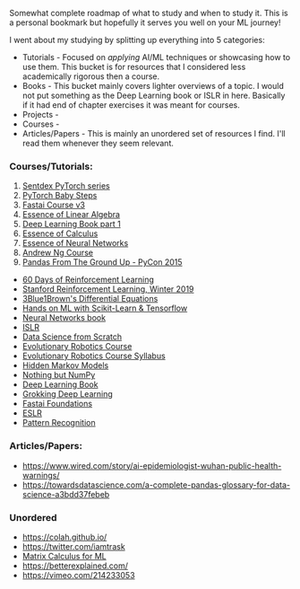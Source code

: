 Somewhat complete roadmap of what to study and when to study it. This is a personal bookmark but hopefully it serves you well on your ML journey!

I went about my studying by splitting up everything into 5 categories:
* Tutorials - Focused on *applying* AI/ML techniques or showcasing how to use them. This bucket is for resources that I considered less academically rigorous then a course.  
* Books - This bucket mainly covers lighter overviews of a topic. I would not put something as the Deep Learning book or ISLR in here. Basically if it had end of chapter exercises it was meant for courses. 
* Projects - 
* Courses - 
* Articles/Papers - This is mainly an unordered set of resources I find. I'll read them whenever they seem relevant. 



### Courses/Tutorials:
1. [Sentdex PyTorch series]()
2. [PyTorch Baby Steps](https://lelon.io/blog/2018/02/08/pytorch-with-baby-steps)
3. [Fastai Course v3]()
4. [Essence of Linear Algebra](https://www.youtube.com/watch?v=fNk_zzaMoSs&list=PLZHQObOWTQDPD3MizzM2xVFitgF8hE_ab)
5. [Deep Learning Book part 1](http://neuralnetworksanddeeplearning.com/index.html)
6. [Essence of Calculus](https://www.youtube.com/watch?v=WUvTyaaNkzM&list=PLZHQObOWTQDMsr9K-rj53DwVRMYO3t5Yr)
7. [Essence of Neural Networks](https://www.youtube.com/watch?v=aircAruvnKk&list=PLZHQObOWTQDNU6R1_67000Dx_ZCJB-3pi)
8. [Andrew Ng Course](https://www.coursera.org/learn/machine-learning)
9. [Pandas From The Ground Up - PyCon 2015](https://youtu.be/5JnMutdy6Fw)


* [60 Days of Reinforcement Learning](https://github.com/andri27-ts/Reinforcement-Learning)
* [Stanford Reinforcement Learning, Winter 2019](http://web.stanford.edu/class/cs234/CS234Win2019/index.html)
* [3Blue1Brown's Differential Equations](https://www.youtube.com/watch?v=p_di4Zn4wz4&list=PLZHQObOWTQDNPOjrT6KVlfJuKtYTftqH6)
* [Hands on ML with Scikit-Learn & Tensorflow]()
* [Neural Networks book](http://neuralnetworksanddeeplearning.com/index.html)
* [ISLR](https://www.dataschool.io/15-hours-of-expert-machine-learning-videos/)
* [Data Science from Scratch](https://github.com/joelgrus/data-science-from-scratch)
* [Evolutionary Robotics Course](https://www.youtube.com/playlist?list=PLAuiGdPEdw0inlKisMbjDypCbvcb_GBN9)
* [Evolutionary Robotics Course Syllabus](https://docs.google.com/spreadsheets/d/1uaBpkv0fpSPGmgA8tbHBgRCI-cL2Qyx6gwnhzBJYJUE/edit#gid=0)
* [Hidden Markov Models](https://colab.research.google.com/drive/1IUe9lfoIiQsL49atSOgxnCmMR_zJazKI#scrollTo=lDJIV2EVBuFZ)
* [Nothing but NumPy](https://medium.com/towards-artificial-intelligence/nothing-but-numpy-understanding-creating-neural-networks-with-computational-graphs-from-scratch-6299901091b0)
* [Deep Learning Book](https://www.deeplearningbook.org/)
* [Grokking Deep Learning](https://github.com/iamtrask/Grokking-Deep-Learning)
* [Fastai Foundations]()
* [ESLR]()
* [Pattern Recognition]()


### Articles/Papers:
* https://www.wired.com/story/ai-epidemiologist-wuhan-public-health-warnings/
* https://towardsdatascience.com/a-complete-pandas-glossary-for-data-science-a3bdd37febeb

### Unordered
* https://colah.github.io/
* https://twitter.com/iamtrask
* [Matrix Calculus for ML](https://explained.ai/matrix-calculus/index.html)
* https://betterexplained.com/
* https://vimeo.com/214233053
